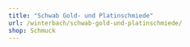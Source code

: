 ```yaml
---
title: "Schwab Gold- und Platinschmiede"
url: /winterbach/schwab-gold-und-platinschmiede/
shop: Schmuck
---
```

